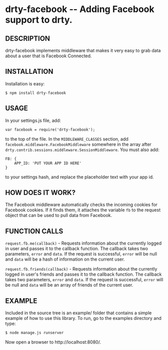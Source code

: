 drty-facebook -- Adding Facebook support to drty.
====================================

## DESCRIPTION

drty-facebook implements middleware that makes it very easy to grab data about a user that is Facebook Connected.

## INSTALLATION

Installation is easy:

    $ npm install drty-facebook

## USAGE

In your settings.js file, add:

    var facebook = require('drty-facebook');

to the top of the file. In the `MIDDLEWARE_CLASSES` section, add `facebook.middleware.FacebookMiddleware` somewhere
in the array after `drty.contrib.sessions.middleware.SessionMiddleware`. You must also add:

    FB: {
        APP_ID: 'PUT YOUR APP ID HERE'
    }

to your settings hash, and replace the placeholder text with your app id.

## HOW DOES IT WORK?

The Facebook middleware automatically checks the incoming cookies for Facebook cookies. If it finds them,
it attaches the variable `fb` to the request object that can be used to pull data from Facebook.

## FUNCTION CALLS

`request.fb.me(callback)` - Requests information about the currently logged in user and passes it to the callback function.
The callback takes two parameters, `error` and `data`. If the request is successful, `error` will be null and `data`
will be a hash of information on the current user.

`request.fb.friends(callback)` - Requests information about the currently logged in user's friends and passes it to the callback
function. The callback takes two parameters, `error` and `data`. If the request is successful, `error` will be null and `data`
will be an array of friends of the current user.

## EXAMPLE

Included in the source tree is an example/ folder that contains a simple example of how to use this library.
To run, go to the examples directory and type:

    $ node manage.js runserver

Now open a browser to http://localhost:8080/.